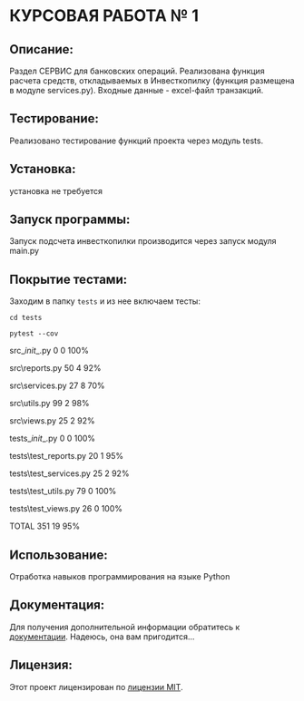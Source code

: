 #  КУРСОВАЯ РАБОТА № 1


## Описание:

Раздел СЕРВИС для банковских операций.
Реализована функция расчета средств, откладываемых в Инвесткопилку (функция размещена в модуле services.py).
Входные данные - excel-файл транзакций.

## Тестирование:
Реализовано тестирование функций проекта через модуль tests.

## Установка:

установка не требуется

## Запуск программы:

Запуск подсчета инвесткопилки производится через запуск модуля main.py

## Покрытие тестами:
Заходим в папку ```tests``` и из нее включаем тесты:

```
cd tests
```
```
pytest --cov
```

src\__init__.py              0      0   100%

src\reports.py              50      4    92%

src\services.py             27      8    70%

src\utils.py                99      2    98%

src\views.py                25      2    92%

tests\__init__.py            0      0   100%

tests\test_reports.py       20      1    95%

tests\test_services.py      25      2    92%

tests\test_utils.py         79      0   100%

tests\test_views.py         26      0   100%

TOTAL                      351     19    95%


## Использование:

Отработка навыков программирования на языке Python

## Документация:

Для получения дополнительной информации обратитесь к [документации](docs/README.md). Надеюсь, она вам пригодится...

## Лицензия:

Этот проект лицензирован по [лицензии MIT](LICENSE).